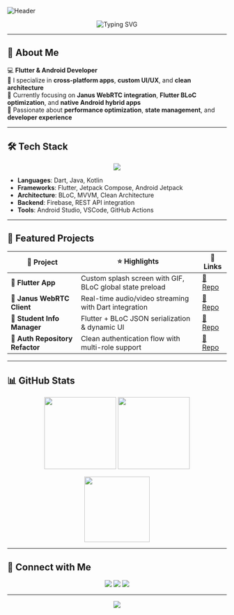<!-- Profile Banner -->
![Header](https://capsule-render.vercel.app/api?type=waving&color=0:00c6ff,100:0072ff&height=220&section=header&text=Hi%20there,%20I'm%20Chihiro!%20👋&fontSize=35&fontColor=ffffff)

<p align="center">
  <img src="https://readme-typing-svg.demolab.com?font=Fira+Code&pause=1000&color=36BCF7&width=500&lines=Flutter+%26+Android+Developer;Dart%2C+Kotlin%2C+Java+Enthusiast;Clean+Architecture+%7C+UI%2FUX+Lover;Open+Source+Contributor" alt="Typing SVG" />
</p>

---

## 🚀 About Me  

💻 **Flutter & Android Developer**  
🌱 I specialize in **cross-platform apps**, **custom UI/UX**, and **clean architecture**  
🔭 Currently focusing on **Janus WebRTC integration**, **Flutter BLoC optimization**, and **native Android hybrid apps**  
🎯 Passionate about **performance optimization**, **state management**, and **developer experience**  

---

## 🛠 Tech Stack  

<p align="center">
  <img src="https://skillicons.dev/icons?i=dart,flutter,kotlin,java,androidstudio,firebase,git,github,linux" />
</p>

- **Languages**: Dart, Java, Kotlin  
- **Frameworks**: Flutter, Jetpack Compose, Android Jetpack  
- **Architecture**: BLoC, MVVM, Clean Architecture  
- **Backend**: Firebase, REST API integration  
- **Tools**: Android Studio, VSCode, GitHub Actions  

---

## 📌 Featured Projects  

| 🚀 Project | ⭐ Highlights | 🔗 Links |
|------------|-------------|----------|
| **📱 Flutter App** | Custom splash screen with GIF, BLoC global state preload | [🔗 Repo](#) |
| **🎥 Janus WebRTC Client** | Real-time audio/video streaming with Dart integration | [🔗 Repo](#) |
| **🧭 Student Info Manager** | Flutter + BLoC JSON serialization & dynamic UI | [🔗 Repo](#) |
| **🔐 Auth Repository Refactor** | Clean authentication flow with multi-role support | [🔗 Repo](#) |

---

## 📊 GitHub Stats  

<p align="center">
  <img src="https://github-readme-stats.vercel.app/api?username=Chihiro-bit&show_icons=true&theme=tokyonight&hide_border=true" height="165" />
  <img src="https://github-readme-streak-stats.herokuapp.com/?user=Chihiro-bit&theme=tokyonight&hide_border=true" height="165" />
</p>

<p align="center">
  <img src="https://github-readme-stats.vercel.app/api/top-langs/?username=Chihiro-bit&layout=compact&theme=tokyonight&hide_border=true" height="150" />
</p>

---

## 🤝 Connect with Me  

<p align="center">
  <a href="mailto:your_email@example.com"><img src="https://img.shields.io/badge/Email-0078D4?style=for-the-badge&logo=gmail&logoColor=white"></a>
  <a href="https://linkedin.com/in/your-linkedin"><img src="https://img.shields.io/badge/LinkedIn-0078D4?style=for-the-badge&logo=linkedin&logoColor=white"></a>
  <a href="https://twitter.com/your_twitter"><img src="https://img.shields.io/badge/Twitter-1DA1F2?style=for-the-badge&logo=twitter&logoColor=white"></a>
</p>

---

<p align="center">
  <img src="https://capsule-render.vercel.app/api?type=waving&color=0:0072ff,100:00c6ff&height=100&section=footer"/>
</p>
